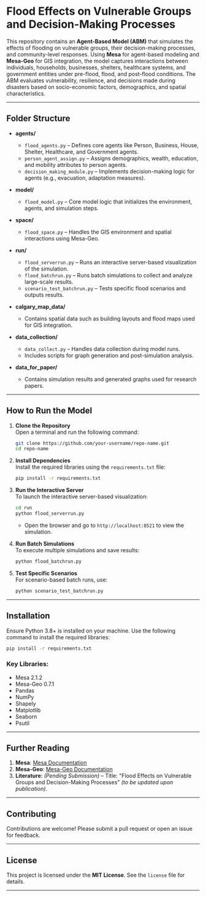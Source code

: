 # Flood Effects on Vulnerable Groups and Decision-Making Processes

This repository contains an **Agent-Based Model (ABM)** that simulates the effects of flooding on vulnerable groups, their decision-making processes, and community-level responses. Using **Mesa** for agent-based modeling and **Mesa-Geo** for GIS integration, the model captures interactions between individuals, households, businesses, shelters, healthcare systems, and government entities under pre-flood, flood, and post-flood conditions. The ABM evaluates vulnerability, resilience, and decisions made during disasters based on socio-economic factors, demographics, and spatial characteristics.

---

## Folder Structure

- **agents/**
  - `flood_agents.py` – Defines core agents like Person, Business, House, Shelter, Healthcare, and Government agents.
  - `person_agent_assign.py` – Assigns demographics, wealth, education, and mobility attributes to person agents.
  - `decision_making_module.py` – Implements decision-making logic for agents (e.g., evacuation, adaptation measures).

- **model/**
  - `flood_model.py` – Core model logic that initializes the environment, agents, and simulation steps.

- **space/**
  - `flood_space.py` – Handles the GIS environment and spatial interactions using Mesa-Geo.

- **run/**
  - `flood_serverrun.py` – Runs an interactive server-based visualization of the simulation.
  - `flood_batchrun.py` – Runs batch simulations to collect and analyze large-scale results.
  - `scenario_test_batchrun.py` – Tests specific flood scenarios and outputs results.

- **calgary_map_data/**
  - Contains spatial data such as building layouts and flood maps used for GIS integration.

- **data_collection/**
  - `data_collect.py` – Handles data collection during model runs.
  - Includes scripts for graph generation and post-simulation analysis.

- **data_for_paper/**
  - Contains simulation results and generated graphs used for research papers.

---

## How to Run the Model

1. **Clone the Repository**  
   Open a terminal and run the following command:  
   ```bash
   git clone https://github.com/your-username/repo-name.git
   cd repo-name
   ```

2. **Install Dependencies**  
   Install the required libraries using the `requirements.txt` file:  
   ```bash
   pip install -r requirements.txt
   ```

3. **Run the Interactive Server**  
   To launch the interactive server-based visualization:  
   ```bash
   cd run
   python flood_serverrun.py
   ```
   - Open the browser and go to `http://localhost:8521` to view the simulation.

4. **Run Batch Simulations**  
   To execute multiple simulations and save results:  
   ```bash
   python flood_batchrun.py
   ```

5. **Test Specific Scenarios**  
   For scenario-based batch runs, use:  
   ```bash
   python scenario_test_batchrun.py
   ```

---

## Installation

Ensure Python 3.8+ is installed on your machine. Use the following command to install the required libraries:  
```bash
pip install -r requirements.txt
```

### Key Libraries:
- Mesa 2.1.2
- Mesa-Geo 0.7.1
- Pandas
- NumPy
- Shapely
- Matplotlib
- Seaborn
- Psutil

---

## Further Reading

1. **Mesa**: [Mesa Documentation](https://mesa.readthedocs.io/)
2. **Mesa-Geo**: [Mesa-Geo Documentation](https://mesa-geo.readthedocs.io/)
3. **Literature**: *(Pending Submission)* – Title: "Flood Effects on Vulnerable Groups and Decision-Making Processes" *(to be updated upon publication)*.

---

## Contributing

Contributions are welcome! Please submit a pull request or open an issue for feedback.

---

## License

This project is licensed under the **MIT License**. See the `license` file for details.

---
